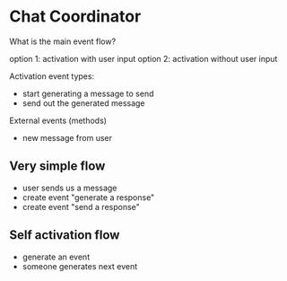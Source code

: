 # Chat Coordinator 

What is the main event flow?

option 1: activation with user input
option 2: activation without user input

Activation event types:

- start generating a message to send
- send out the generated message

External events (methods)

- new message from user

## Very simple flow

- user sends us a message
- create event "generate a response"
- create event "send a response"

## Self activation flow

- generate an event
- someone generates next event